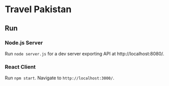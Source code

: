 # Travel Pakistan

## Run
### Node.js Server
Run `node server.js` for a dev server exporting API at http://localhost:8080/.

### React Client
Run `npm start`. Navigate to `http://localhost:3000/`.